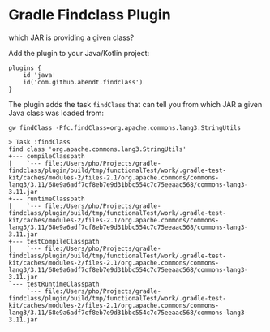 # Gradle Findclass Plugin

which JAR is providing a given class?

Add the plugin to your Java/Kotlin project:

```
plugins {
    id 'java'
    id('com.github.abendt.findclass')
}
```

The plugin adds the task `findClass` that can tell you from which JAR a given Java class was loaded from:

`gw findClass -Pfc.findClass=org.apache.commons.lang3.StringUtils`

```
> Task :findClass
find class 'org.apache.commons.lang3.StringUtils'
+--- compileClasspath
|    `--- file:/Users/pho/Projects/gradle-findclass/plugin/build/tmp/functionalTest/work/.gradle-test-kit/caches/modules-2/files-2.1/org.apache.commons/commons-lang3/3.11/68e9a6adf7cf8eb7e9d31bbc554c7c75eeaac568/commons-lang3-3.11.jar
+--- runtimeClasspath
|    `--- file:/Users/pho/Projects/gradle-findclass/plugin/build/tmp/functionalTest/work/.gradle-test-kit/caches/modules-2/files-2.1/org.apache.commons/commons-lang3/3.11/68e9a6adf7cf8eb7e9d31bbc554c7c75eeaac568/commons-lang3-3.11.jar
+--- testCompileClasspath
|    `--- file:/Users/pho/Projects/gradle-findclass/plugin/build/tmp/functionalTest/work/.gradle-test-kit/caches/modules-2/files-2.1/org.apache.commons/commons-lang3/3.11/68e9a6adf7cf8eb7e9d31bbc554c7c75eeaac568/commons-lang3-3.11.jar
`--- testRuntimeClasspath
     `--- file:/Users/pho/Projects/gradle-findclass/plugin/build/tmp/functionalTest/work/.gradle-test-kit/caches/modules-2/files-2.1/org.apache.commons/commons-lang3/3.11/68e9a6adf7cf8eb7e9d31bbc554c7c75eeaac568/commons-lang3-3.11.jar

```
